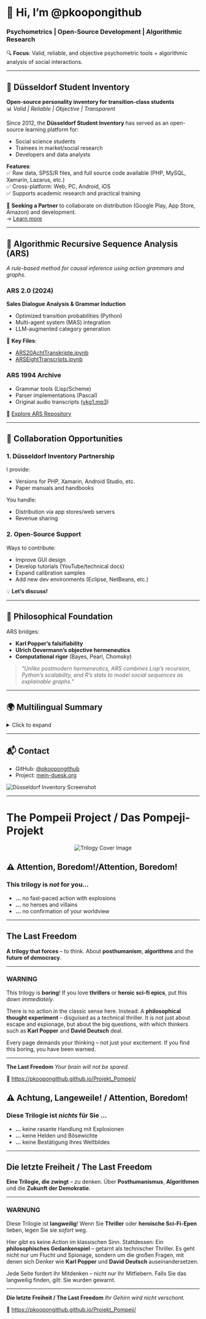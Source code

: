 
# 👋 Hi, I’m @pkoopongithub  

### Psychometrics | Open-Source Development | Algorithmic Research  
🔍 **Focus**: Valid, reliable, and objective psychometric tools + algorithmic analysis of social interactions.  

---

## 🌟 **Düsseldorf Student Inventory**  
**Open-source personality inventory for transition-class students**  
📊 *Valid | Reliable | Objective | Transparent*  

Since 2012, the **Düsseldorf Student Inventory** has served as an open-source learning platform for:  
- Social science students  
- Trainees in market/social research  
- Developers and data analysts  

**Features**:  
✅ Raw data, SPSS/R files, and full source code available (PHP, MySQL, Xamarin, Lazarus, etc.)  
✅ Cross-platform: Web, PC, Android, iOS  
✅ Supports academic research and practical training  

📌 **Seeking a Partner** to collaborate on distribution (Google Play, App Store, Amazon) and development.  
→ [Learn more](https://mein-duesk.org)  

---

## 🧠 **Algorithmic Recursive Sequence Analysis (ARS)**  
*A rule-based method for causal inference using action grammars and graphs.*  

### **ARS 2.0 (2024)**  
**Sales Dialogue Analysis & Grammar Induction**  
- Optimized transition probabilities (Python)  
- Multi-agent system (MAS) integration  
- LLM-augmented category generation  

📂 **Key Files**:  
- [ARS20AchtTranskripte.ipynb](https://github.com/pkoopongithub/algorithmisch-rekursive-sequenzanalyse/blob/main/ARS20AchtTranskripte.ipynb)  
- [ARSEightTranscripts.ipynb](https://github.com/pkoopongithub/algorithmisch-rekursive-sequenzanalyse/blob/main/ARSEightTranscripts.ipynb) 

### **ARS 1994 Archive**  
- Grammar tools (Lisp/Scheme)  
- Parser implementations (Pascal)  
- Original audio transcripts ([vkg1.mp3](https://github.com/pkoopongithub/algorithmisch-rekursive-sequenzanalyse/blob/main/vkg1.mp3))  

🔗 [Explore ARS Repository](https://github.com/pkoopongithub/algorithmisch-rekursive-sequenzanalyse)  

---

## 🤝 **Collaboration Opportunities**  
### **1. Düsseldorf Inventory Partnership**  
I provide:  
- Versions for PHP, Xamarin, Android Studio, etc.  
- Paper manuals and handbooks
  
You handle:  
- Distribution via app stores/web servers  
- Revenue sharing  

### **2. Open-Source Support**  
Ways to contribute:  
- Improve GUI design  
- Develop tutorials (YouTube/technical docs)  
- Expand calibration samples  
- Add new dev environments (Eclipse, NetBeans, etc.)  

💡 **Let’s discuss!**  

---

## 📜 **Philosophical Foundation**  
ARS bridges:  
- **Karl Popper’s falsifiability**  
- **Ulrich Oevermann’s objective hermeneutics**  
- **Computational rigor** (Bayes, Pearl, Chomsky)  

> *"Unlike postmodern hermeneutics, ARS combines Lisp’s recursion, Python’s scalability, and R’s stats to model social sequences as explainable graphs."*  

---

## 🌍 **Multilingual Summary**  
<details>
<summary>Click to expand</summary>

### **English**  
Seeking partners for open-source psychometric tools and ARS development.  

### **Français**  
Recherche de collaborateurs pour des inventaires de personnalité open-source.  

### **Español**  
Modelos de gramática accional para análisis de diálogos.  

### **中文**  
开源性心理测量工具开发合作。  
</details>

---

## 📬 **Contact**  
- GitHub: [@pkoopongithub](https://github.com/pkoopongithub)  
- Project: [mein-duesk.org](https://mein-duesk.org)  

![Düsseldorf Inventory Screenshot](./profilans.png)  



-----


# The Pompeii Project / Das Pompeji-Projekt
<p align="center">
  <img src="Trilogie.png" alt="Trilogy Cover Image">
</p>


## **⚠️ Attention, Boredom!/Attention, Boredom!**

### This trilogy is *not* for you…

* **…** no fast-paced action with explosions
* **…** no heroes and villains
* **…** no confirmation of your worldview

---

## **The Last Freedom**

**A trilogy that forces** – to think.
About **posthumanism**, **algorithms** and the **future of democracy**.

---

### **WARNING**

This trilogy is **boring**!
If you love **thrillers** or **heroic sci-fi epics**, put this down *immediately*.

There is no action in the classic sense here.
Instead: A **philosophical thought experiment** – disguised as a technical thriller.
It is not just about escape and espionage, but about the big questions,
with which thinkers such as **Karl Popper** and **David Deutsch** deal.

Every page demands your thinking – not just your excitement.
If you find this boring, you have been warned.

---

**The Last Freedom**
*Your brain will not be spared.*

🔗 https://pkoopongithub.github.io/Projekt_Pompeji/







## **⚠️ Achtung, Langeweile! / Attention, Boredom!**

### Diese Trilogie ist *nichts* für Sie …

* **…** keine rasante Handlung mit Explosionen
* **…** keine Helden und Bösewichte
* **…** keine Bestätigung Ihres Weltbildes

---

## **Die letzte Freiheit / The Last Freedom**

**Eine Trilogie, die zwingt** – zu denken.
Über **Posthumanismus**, **Algorithmen** und die **Zukunft der Demokratie**.

---

### **WARNUNG**

Diese Trilogie ist **langweilig**!
Wenn Sie **Thriller** oder **heroische Sci-Fi-Epen** lieben, legen Sie sie *sofort* weg.

Hier gibt es keine Action im klassischen Sinn.
Stattdessen: Ein **philosophisches Gedankenspiel** – getarnt als technischer Thriller.
Es geht nicht nur um Flucht und Spionage, sondern um die großen Fragen,
mit denen sich Denker wie **Karl Popper** und **David Deutsch** auseinandersetzen.

Jede Seite fordert Ihr Mitdenken – nicht nur Ihr Mitfiebern.
Falls Sie das langweilig finden, gilt: Sie wurden gewarnt.

---

**Die letzte Freiheit / The Last Freedom**
*Ihr Gehirn wird nicht verschont.*

🔗 https://pkoopongithub.github.io/Projekt_Pompeji/



